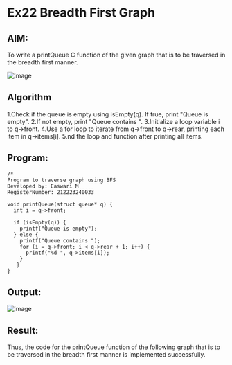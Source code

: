 # Ex22 Breadth First Graph

## AIM:
To write a printQueue C function of the given graph that is to be traversed in the breadth first manner.

![image](https://github.com/user-attachments/assets/f483f48c-6af0-4027-a993-01c108a50933)


## Algorithm
1.Check if the queue is empty using isEmpty(q). If true, print "Queue is empty".
2.If not empty, print "Queue contains ".
3.Initialize a loop variable i to q->front.
4.Use a for loop to iterate from q->front to q->rear, printing each item in q->items[i].
5.nd the loop and function after printing all items.   

## Program:
```
/*
Program to traverse graph using BFS
Developed by: Easwari M
RegisterNumber: 212223240033

void printQueue(struct queue* q) {
  int i = q->front;
 
  if (isEmpty(q)) {
    printf("Queue is empty");
  } else { 
    printf("Queue contains ");
    for (i = q->front; i < q->rear + 1; i++) {
      printf("%d ", q->items[i]);
    }
   }
}

```

## Output:
![image](https://github.com/user-attachments/assets/f6ed880e-78cc-4d27-a0ad-2fc5352adf4d)


## Result:
Thus, the code for the printQueue function of the following graph that is to be traversed in the breadth first manner is implemented successfully.

